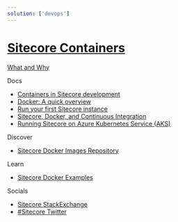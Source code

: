 ```yaml
---
solution: ['devops']
---
```

# [Sitecore Containers]()

[What and Why]()

Docs

 - [Containers in Sitecore development](https://doc.sitecore.com/en/developers/100/developer-tools/containers-in-sitecore-development.html)
 - [Docker: A quick overview](https://www.sitecore.com/knowledge-center/getting-started/docker-a-quick-overview)
 - [Run your first Sitecore instance](https://doc.sitecore.com/en/developers/101/developer-tools/run-your-first-sitecore-instance.html)
 - [Sitecore, Docker, and Continuous Integration](https://www.sitecore.com/knowledge-center/getting-started/sitecore-docker-and-continuous-integration)
 - [Running Sitecore on Azure Kubernetes Service (AKS)](https://www.sitecore.com/knowledge-center/getting-started/running-sitecore-on-azure-kubernetes-service)

Discover

 - [Sitecore Docker Images Repository](https://github.com/Sitecore/docker-images)

Learn

 - [Sitecore Docker Examples](https://github.com/Sitecore/docker-examples)
 
Socials

 - [Sitecore StackExchange](https://sitecore.stackexchange.com/questions/tagged/docker)
 - [#Sitecore Twitter](https://twitter.com/search?q=sitecore%20docker&src=typed_query)